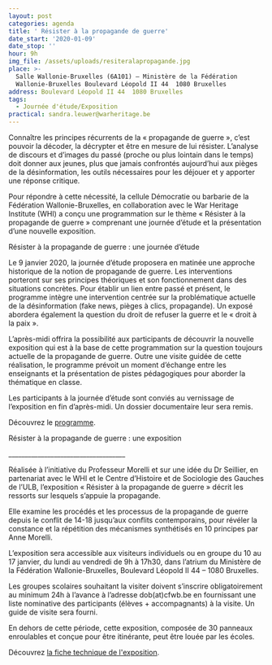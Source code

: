 ```yaml
---
layout: post
categories: agenda
title: ' Résister à la propagande de guerre'
date_start: '2020-01-09'
date_stop: ''
hour: 9h
img_file: /assets/uploads/resiteralapropagande.jpg
place: >-
  Salle Wallonie-Bruxelles (6A101) – Ministère de la Fédération
  Wallonie-Bruxelles Boulevard Léopold II 44  1080 Bruxelles
address: Boulevard Léopold II 44  1080 Bruxelles
tags:
  - Journée d'étude/Exposition
practical: sandra.leuwer@warheritage.be
---
```

Connaître les principes récurrents de la « propagande de guerre », c’est pouvoir la décoder, la décrypter et être en mesure de lui résister. L’analyse  de discours et d’images du passé (proche ou plus lointain dans le temps) doit donner  aux jeunes, plus que jamais confrontés aujourd’hui aux pièges de la désinformation, les outils nécessaires pour les déjouer et y apporter une réponse critique.

Pour répondre à cette nécessité, la cellule Démocratie ou barbarie de la Fédération Wallonie-Bruxelles, en collaboration avec le War Heritage Institute (WHI)  a conçu  une  programmation sur le thème « Résister à la propagande de guerre » comprenant une journée d’étude et la présentation d’une nouvelle exposition.

Résister à la propagande de guerre : une journée d’étude

Le 9 janvier 2020, la journée d’étude  proposera en matinée une approche historique  de la notion de propagande de guerre. Les interventions porteront sur ses principes théoriques et  son fonctionnement dans des situations concrètes. Pour établir un lien entre passé et présent, le programme intègre une intervention centrée sur la problématique actuelle de la désinformation (fake news, pièges à clics, propagande). Un exposé abordera également la question du droit de refuser la guerre et le « droit à la paix ».

L’après-midi offrira la possibilité aux participants de découvrir la nouvelle exposition qui est à la base de cette programmation sur la question toujours actuelle de la propagande de guerre. Outre une visite guidée de cette réalisation, le programme prévoit un moment d’échange entre les enseignants et la présentation de pistes pédagogiques pour aborder la thématique en classe.

Les participants à la journée d’étude sont conviés au vernissage de l’exposition en fin d’après-midi. Un dossier documentaire leur sera remis. 

Découvrez le [programme](http://www.democratieoubarbarie.cfwb.be/index.php?eID=tx_nawsecuredl&u=0&g=0&hash=6b8582e820093521347b23cac92bfb87f381ab68&file=fileadmin/sites/dob/upload/dob_super_editor/dob_editor/documents/News/WHI/Programme_journee_Propagande_09-01-2020_.pdf).

Résister à la propagande de guerre : une exposition

\_\_\_\_\_\_\_\_\_\_\_\_\_\_\_\_\_\_\_\_\_\_\_\_\_\_\_\_\_\_\_\_\_\_\_\_

Réalisée à l’initiative du Professeur Morelli et sur une idée du Dr Seillier, en partenariat avec le WHI et le Centre d’Histoire et de Sociologie des Gauches de l’ULB, l’exposition « Résister à la propagande de guerre » décrit les ressorts sur lesquels s’appuie la propagande.

Elle examine les procédés et les processus de la propagande de guerre depuis le conflit de 14-18 jusqu’aux conflits contemporains, pour révéler la constance et la répétition des mécanismes synthétisés en 10 principes par Anne Morelli.

L’exposition  sera accessible aux visiteurs individuels ou en groupe du 10 au 17 janvier, du lundi au vendredi de 9h à 17h30, dans l’atrium du Ministère de la Fédération Wallonie-Bruxelles, Boulevard Léopold II 44 – 1080 Bruxelles.

Les groupes scolaires souhaitant la visiter doivent s’inscrire obligatoirement au minimum 24h à l’avance à l’adresse dob(at)cfwb.be en fournissant une liste nominative des participants (élèves + accompagnants) à la visite. Un guide de visite sera fourni.

En dehors de cette période, cette exposition, composée de 30 panneaux enroulables et conçue pour être itinérante,  peut être louée par les écoles.

Découvrez [la fiche technique de l'exposition](http://www.democratieoubarbarie.cfwb.be/index.php?eID=tx_nawsecuredl&u=0&g=0&hash=01ebbcd51020241eecf93dbf9488b7e5972e8947&file=fileadmin/sites/dob/upload/dob_super_editor/dob_editor/documents/News/WHI/Fiche_technique_expo_propagande.pdf).
